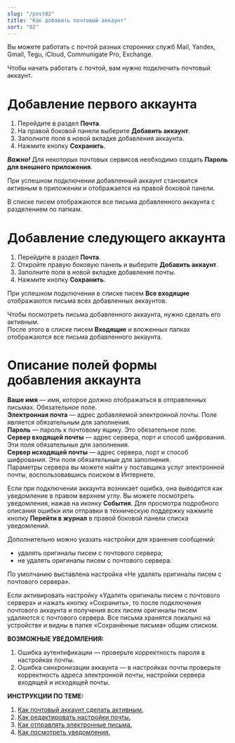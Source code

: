 ```yaml
---
slug: "/post02"
title: "Как добавить почтовый аккаунт"
sort: "02"
---
```


Вы можете работать с почтой разных сторонних служб Mail, Yandex, Gmail, Tegu, iCloud, Communigate Pro, Exchange.

Чтобы начать работать с почтой, вам нужно подключить почтовый аккаунт.

# Добавление первого аккаунта

1. Перейдите в раздел **Почта**.  
2. На правой боковой панели выберите **Добавить аккаунт**.  
3. Заполните поля в новой вкладке добавления аккаунта.  
4. Нажмите кнопку **Сохранить**.  

***Важно!*** Для некоторых почтовых сервисов необходимо создать **Пароль для внешнего приложения**.

При успешном подключении добавленный аккаунт становится активным в приложении и отображается на правой боковой панели.  

В списке писем отображаются все письма добавленного аккаунта с разделением по папкам.  

# Добавление следующего аккаунта

1. Перейдите в раздел **Почта**.  
2. Откройте правую боковую панель и выберите **Добавить аккаунт**.  
3. Заполните поля в новой вкладке добавления почты.  
4. Нажмите кнопку **Сохранить**.  

При успешном подключении в списке писем **Все входящие** отображаются письма всех добавленных аккаунтов.

Чтобы посмотреть письма добавленного аккаунта, нужно сделать его активным.  
После этого в списке писем **Входящие** и вложенных папках отображаются все письма добавленного аккаунта.

# Описание полей формы добавления аккаунта

**Ваше имя** — имя, которое должно отображаться в отправленных письмах. Обязательное поле.   
**Электронная почта** — адрес добавляемой электронной почты. Поле является обязательным для заполнения.  
**Пароль** — пароль к почтовому ящику. Это обязательное поле.  
**Сервер входящей почты** — адрес сервера, порт и способ шифрования. Эти поля обязательные для заполнения.   
**Сервер исходящей почты** — адрес сервера, порт и способ шифрования. Эти поля обязательные для заполнения.  
Параметры сервера вы можете найти у поставщика услуг электронной почты, воспользовавшись поиском в Интернете.  

Если при подключении аккаунта возникает ошибка, она выводится как уведомление в правом верхнем углу. Вы можете посмотреть уведомления, нажав на иконку **События**. Для просмотра подробного описания ошибки или отправки в техническую поддержку нажмите кнопку **Перейти в журнал** в правой боковой панели списка уведомлений.

Дополнительно можно указать настройки для хранения сообщений: 
- удалять оригиналы писем с почтового сервера;
- не удалять оригиналы писем с почтового сервера.

По умолчанию выставлена настройка «Не удалять оригиналы писем с почтового сервера».

Если активировать настройку «Удалять оригиналы писем с почтового сервера» и нажать кнопку «Сохранить», то после подключения почтового аккаунта и получения всех писем оригиналы писем удаляются с почтового сервера. Все письма хранятся локально на устройстве и видны в папке «Сохранённые письма» общим списком.

**ВОЗМОЖНЫЕ УВЕДОМЛЕНИЯ:** 

1. Ошибка аутентификации — проверьте корректность пароля в настройках почты.
2. Ошибка синхронизации аккаунта — в настройках почты проверьте корректность адреса электронной почты, настройки сервера входящей и исходящей почты.  

**ИНСТРУКЦИИ ПО ТЕМЕ:**  
1. [Как почтовый аккаунт сделать активным.](https://docs.cryptoarm.ru/07-v3.2.9/003-mail/14-select-account)  
2. [Как редактировать настройки почты.](https://docs.cryptoarm.ru/07-v3.2.9/003-mail/07-edit-account)  
3. [Как отправлять электронные письма.](https://docs.cryptoarm.ru/07-v3.2.9/003-mail/03-send-mail)  
4. [Как посмотреть уведомления.](https://docs.cryptoarm.ru/07-v3.2.9/007-cryptoarm/02-notifications)  

